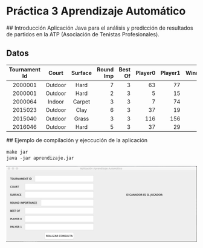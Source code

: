 # Práctica 3 Aprendizaje Automático

## Introducción
Aplicación Java para el análisis y predicción de resultados de partidos en la ATP (Asociación de Tenistas Profesionales).

## Datos

| Tournament Id   | Court         | Surface  | Round Imp | Best Of | Player0 | Player1 | Winner |
|:---------------:|:-------------:|:--------:| ---------:|--------:| -------:| -------:| ------:|
| 2000001         | Outdoor 	  | Hard     | 7         | 3       | 63      | 77      | 0      |
| 2000001         | Outdoor       | Hard     | 2         | 3       | 5       | 15      | 0      |
| 2000064   	  | Indoor        | Carpet   | 3         | 3       | 7       | 74      | 0      |
| 2015023   	  | Outdoor       | Clay     | 6         | 3       | 37      | 19      | 1      |
| 2015040   	  | Outdoor       | Grass    | 3         | 3       | 116     | 156     | 1      |
| 2016046   	  | Outdoor       | Hard     | 5         | 3       | 37      | 29      | 1      |

## Ejemplo de compilación y ejeccución de la aplicación
```
make jar
java -jar aprendizaje.jar
```
![](capturaGUI.png)